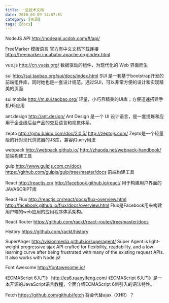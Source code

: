 ```yaml
---
title: 一些技术文档
date: 2016-03-09 14:07:51
category: [资源]
tags: [docs]
---
```

NodeJS API
http://nodeapi.ucdok.com/#/api/

FreeMarker
模版语言
官方有中文文档下载连接
http://freemarker.incubator.apache.org/index.html

vue.js
http://cn.vuejs.org/
数据驱动的组件，为现代化的 Web 界面而生

sui
http://sui.taobao.org/sui/docs/index.html
SUI 是一套基于bootstrap开发的前端组件库，同时她也是一套设计规范。通过SUI，可以非常方便的设计和实现精美的页面

sui mobile
http://m.sui.taobao.org/
轻量，小巧且精美的UI库；方便迅速搭建手机H5应用

ant.design
http://ant.design/
Ant Design 是一个 UI 设计语言，是一套提炼和应用于企业级后台产品的交互语言和视觉体系。

zepto
http://gmu.baidu.com/doc/2.0.5/
http://zeptojs.com/
Zepto是一个轻量级的针对现代浏览器的JS库，兼容jQuery用法

webpack
http://webpack.github.io/
http://zhaoda.net/webpack-handbook/
前端构建工具

gulp
http://www.gulpjs.com.cn/docs
https://github.com/gulpjs/gulp/tree/master/docs
前端构建工具

React
http://reactjs.cn/
http://facebook.github.io/react/
用于构建用户界面的JAVASCRIPT库

React Flux
http://reactjs.cn/react/docs/flux-overview.html
http://facebook.github.io/flux/docs/overview.html
Flux是Facebook用来构建用户端的web应用的应用程序体系架构。

React Router
https://github.com/rackt/react-router/tree/master/docs

History
https://github.com/rackt/history


SuperAnger
http://visionmedia.github.io/superagent/
Super Agent is light-weight progressive ajax API crafted for flexibility, readability, and a low learning curve after being frustrated with many of the existing request APIs. It also works with Node.js!</td>

Font Awesome
http://fontawesome.io/

《ECMAScript 6入门》
http://es6.ruanyifeng.com/
《ECMAScript 6入门》是一本开源的JavaScript语言教程，全面介绍ECMAScript 6新引入的语法特性。

Fetch
https://github.com/github/fetch
将会代替ajax（XHR）？
